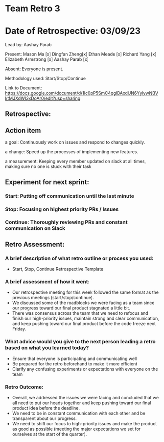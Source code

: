 <h1> Team Retro 3 </h1> 

# Date of Retrospective: 03/09/23

Lead by: Aashay Parab 

Present: Mason Ma [x] Dingfan Zheng[x] Ethan Meade [x] Richard Yang [x] Elizabeth Armstrong [x] Aashay Parab [x]

Absent: Everyone is present.

Methodology used: Start/Stop/Continue 

Link to Document: https://docs.google.com/document/d/1Ic0pP5SmC4qgIBAxdUN6YylywNBVktMJXdWI3xDoAr0/edit?usp=sharing

## Retrospective: 

## Action item

a goal: Continuously work on issues and respond to changes quickly.

a change: Speed up the processes of implementing new features.

a measurement: Keeping every member updated on slack at all times, making sure no one is stuck with their task

## Experiment for next sprint:

### Start: Putting off communication until the last minute

### Stop: Focusing on highest priority PRs / Issues

### Continue: Thoroughly reviewing PRs and constant communication on Slack 

## Retro Assessment:

### A brief description of what retro outline or process you used:

- Start, Stop, Continue Retrospective Template

### A brief assessment of how it went:
- Our retrospective meeting for this week followed the same format as the previous meetings (start/stop/continue). 
- We discussed some of the roadblocks we were facing as a team since our progress toward our final product stagnated a little bit. 
- There was consensus across the team that we need to refocus and finish our high-priority issues, maintain strong and clear communication, and keep pushing toward our final product before the code freeze next Friday. 

### What advice would you give to the next person leading a retro based on what you learned today?
- Ensure that everyone is participating and communicating well 
- Be prepared for the retro beforehand to make it more efficient 
- Clarify any confusing experiments or expectations with everyone on the team

### Retro Outcome:
- Overall, we addressed the issues we were facing and concluded that we all need to put our heads together and keep pushing toward our final product idea before the deadline. 
- We need to be in constant communication with each other and be transparent about our progress. 
- We need to shift our focus to high-priority issues and make the product as good as possible (meeting the major expectations we set for ourselves at the start of the quarter). 



